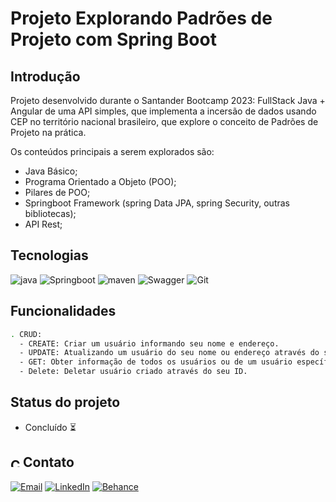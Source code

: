 # Projeto Explorando Padrões de Projeto com Spring Boot

## Introdução

Projeto desenvolvido durante o Santander Bootcamp 2023: FullStack Java + Angular de uma API simples, que implementa a incersão de dados usando CEP no território nacional brasileiro, que explore o conceito de Padrões de Projeto na prática.

Os conteúdos principais a serem explorados são:

- Java Básico;
- Programa Orientado a Objeto (POO);
- Pilares de POO;
- Springboot Framework (spring Data JPA, spring Security, outras bibliotecas);
- API Rest;

## Tecnologias

![java](https://img.shields.io/badge/java-4F5B93?style=for-the-badge&logo=Java&logoColor=white)
![Springboot](https://img.shields.io/badge/springboot-white?style=for-the-badge&logo=Springboot&logoColor=green)
![maven](https://img.shields.io/badge/Maven-DCDCDC?style=for-the-badge&logo=Apachemaven&logoColor=red)
![Swagger](https://img.shields.io/badge/swagger-green?style=for-the-badge&logo=Swagger&logoColor=white)
![Git](https://img.shields.io/badge/GIT-E44C30?style=for-the-badge&logo=git&logoColor=white)

## Funcionalidades

```bash
. CRUD:
  - CREATE: Criar um usuário informando seu nome e endereço.
  - UPDATE: Atualizando um usuário do seu nome ou endereço através do seu ID.
  - GET: Obter informação de todos os usuários ou de um usuário específico através do seu ID.
  - Delete: Deletar usuário criado através do seu ID.
```

## Status do projeto

- Concluído ⏳

## <img alt="Coração Roxo" height="15" src="https://github.com/suuzanemoura/suuzanemoura/assets/104701271/ce158244-38f2-4162-b0a4-24b1cfa66ef8"> Contato

[![Email](https://img.shields.io/badge/-Gmail-EBE2F1?style=for-the-badge&logo=gmail&logoColor=460C68)](mailto:suuzanemoura@gmail.com)
[![LinkedIn](https://img.shields.io/badge/LinkedIn-EBE2F1?style=for-the-badge&logo=linkedin&logoColor=460C68)](https://www.linkedin.com/in/suuzanemoura)
[![Behance](https://img.shields.io/badge/-Behance-EBE2F1?style=for-the-badge&logo=behance&logoColor=460C68)](https://www.behance.net/suzanemoura)

